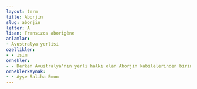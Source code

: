 ```yaml
---
layout: term
title: Aborjin
slug: aborjin
letter: A
lisan: Fransızca aborigène
anlamlar:
- Avustralya yerlisi
ozellikler:
- - isim
ornekler:
- - Derken Avustralya'nın yerli halkı olan Aborjin kabilelerinden birine rastlar.
orneklerkaynak:
- - Ayşe Saliha Emon
---
```

